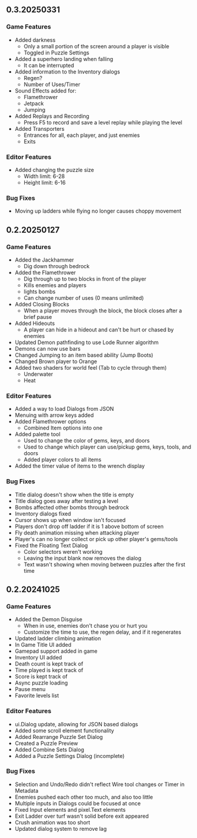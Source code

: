 ## 0.3.20250331

### Game Features

* Added darkness
  * Only a small portion of the screen around a player is visible
  * Toggled in Puzzle Settings
* Added a superhero landing when falling
  * It can be interrupted
* Added information to the Inventory dialogs
  * Regen?
  * Number of Uses/Timer
* Sound Effects added for:
  * Flamethrower
  * Jetpack
  * Jumping
* Added Replays and Recording
  * Press F5 to record and save a level replay while playing the level
* Added Transporters
  * Entrances for all, each player, and just enemies
  * Exits

### Editor Features

* Added changing the puzzle size
  * Width limit: 6-28
  * Height limit: 6-16

### Bug Fixes

* Moving up ladders while flying no longer causes choppy movement

## 0.2.20250127

### Game Features

* Added the Jackhammer
  * Dig down through bedrock
* Added the Flamethrower
  * Dig through up to two blocks in front of the player
  * Kills enemies and players
  * lights bombs
  * Can change number of uses (0 means unlimited)
* Added Closing Blocks
  * When a player moves through the block, the block closes after a brief pause
* Added Hideouts
  * A player can hide in a hideout and can't be hurt or chased by enemies
* Updated Demon pathfinding to use Lode Runner algorithm
* Demons can now use bars
* Changed Jumping to an item based ability (Jump Boots)
* Changed Brown player to Orange
* Added two shaders for world feel (Tab to cycle through them)
  * Underwater
  * Heat

### Editor Features

* Added a way to load Dialogs from JSON
* Menuing with arrow keys added
* Added Flamethrower options
  * Combined Item options into one
* Added palette tool
  * Used to change the color of gems, keys, and doors
  * Used to change which player can use/pickup gems, keys, tools, and doors
  * Added player colors to all items
* Added the timer value of items to the wrench display

### Bug Fixes

* Title dialog doesn't show when the title is empty
* Title dialog goes away after testing a level
* Bombs affected other bombs through bedrock
* Inventory dialogs fixed
* Cursor shows up when window isn't focused
* Players don't drop off ladder if it is 1 above bottom of screen
* Fly death animation missing when attacking player
* Player's can no longer collect or pick up other player's gems/tools
* Fixed the Floating Text Dialog
  * Color selectors weren't working
  * Leaving the input blank now removes the dialog
  * Text wasn't showing when moving between puzzles after the first time

## 0.2.20241025

### Game Features

* Added the Demon Disguise
  * When in use, enemies don't chase you or hurt you
  * Customize the time to use, the regen delay, and if it regenerates
* Updated ladder climbing animation
* In Game Title UI added
* Gamepad support added in game
* Inventory UI added
* Death count is kept track of
* Time played is kept track of
* Score is kept track of
* Async puzzle loading
* Pause menu
* Favorite levels list

### Editor Features

* ui.Dialog update, allowing for JSON based dialogs
* Added some scroll element functionality
* Added Rearrange Puzzle Set Dialog
* Created a Puzzle Preview
* Added Combine Sets Dialog
* Added a Puzzle Settings Dialog (incomplete)

### Bug Fixes

* Selection and Undo/Redo didn't reflect Wire tool changes or Timer in Metadata
* Enemies pushed each other too much, and also too little
* Multiple inputs in Dialogs could be focused at once
* Fixed Input elements and pixel.Text elements
* Exit Ladder over turf wasn't solid before exit appeared
* Crush animation was too short
* Updated dialog system to remove lag